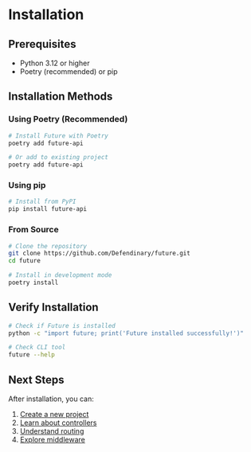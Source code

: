 # Installation

## Prerequisites

- Python 3.12 or higher
- Poetry (recommended) or pip

## Installation Methods

### Using Poetry (Recommended)

```bash
# Install Future with Poetry
poetry add future-api

# Or add to existing project
poetry add future-api
```

### Using pip

```bash
# Install from PyPI
pip install future-api
```

### From Source

```bash
# Clone the repository
git clone https://github.com/Defendinary/future.git
cd future

# Install in development mode
poetry install
```

## Verify Installation

```bash
# Check if Future is installed
python -c "import future; print('Future installed successfully!')"

# Check CLI tool
future --help
```

## Next Steps

After installation, you can:

1. [Create a new project](quickstart.md)
2. [Learn about controllers](controllers.md)
3. [Understand routing](routing.md)
4. [Explore middleware](middleware.md) 